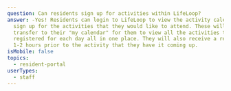 ```yaml
---
question: Can residents sign up for activities within LifeLoop?
answer: -Yes! Residents can login to LifeLoop to view the activity calendar and
  sign up for the activities that they would like to attend. These will then
  transfer to their "my calendar" for them to view all the activities they are
  registered for each day all in one place. They will also receive a reminder
  1-2 hours prior to the activity that they have it coming up.
isMobile: false
topics:
  - resident-portal
userTypes:
  - staff
---
```

